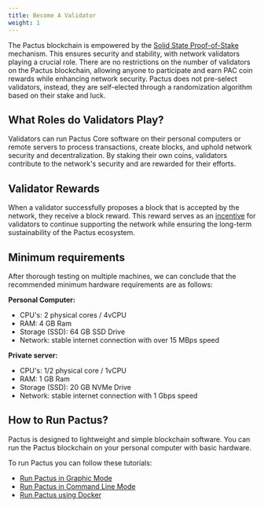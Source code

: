 ```yaml
---
title: Become A Validator
weight: 1
---
```


The Pactus blockchain is empowered by the
[Solid State Proof-of-Stake](/protocol/consensus/proof-of-stake) mechanism.
This ensures security and stability, with network validators playing a crucial role.
There are no restrictions on the number of validators on the Pactus blockchain,
allowing anyone to participate and earn PAC coin rewards while enhancing network security.
Pactus does not pre-select validators, instead,
they are self-elected through a randomization algorithm based on their stake and luck.

## What Roles do Validators Play?

Validators can run Pactus Core software on their personal computers or remote servers to process transactions, create blocks,
and uphold network security and decentralization.
By staking their own coins, validators contribute to the network's security and are rewarded for their efforts.

## Validator Rewards

When a validator successfully proposes a block that is accepted by the network,
they receive a block reward.
This reward serves as an [incentive](/protocol/blockchain/incentive)
for validators to continue supporting the network while ensuring the long-term sustainability of the Pactus ecosystem.

## Minimum requirements

After thorough testing on multiple machines, we can conclude that
the recommended minimum hardware requirements are as follows:

**Personal Computer:**

- CPU's: 2 physical cores / 4vCPU
- RAM: 4 GB Ram
- Storage (SSD): 64 GB SSD Drive
- Network: stable internet connection with over 15 MBps speed

**Private server:**

- CPU's: 1/2 physical core / 1vCPU
- RAM: 1 GB Ram
- Storage (SSD): 20 GB NVMe Drive
- Network: stable internet connection with 1 Gbps speed

## How to Run Pactus?

Pactus is designed to lightweight and simple blockchain software.
You can run the Pactus blockchain on your personal computer with basic hardware.

To run Pactus you can follow these tutorials:

- [Run Pactus in Graphic Mode](/get-started/pactus-gui)
- [Run Pactus in Command Line Mode](/get-started/pactus-daemon)
- [Run Pactus using Docker](/get-started/pactus-docker)
